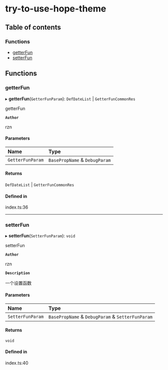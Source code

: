 # try-to-use-hope-theme

## Table of contents

### Functions

- [getterFun](modules.md#getterfun)
- [setterFun](modules.md#setterfun)

## Functions

### getterFun

▸ **getterFun**(`GetterFunParam`): `DefDateList` \| `GetterFunCommonRes`

getterFun

**`Author`**

rzn

#### Parameters

| Name | Type |
| :------ | :------ |
| `GetterFunParam` | `BasePropName` & `DebugParam` |

#### Returns

`DefDateList` \| `GetterFunCommonRes`

#### Defined in

index.ts:36

___

### setterFun

▸ **setterFun**(`SetterFunParam`): `void`

setterFun

**`Author`**

rzn

**`Description`**

一个设置函数

#### Parameters

| Name | Type |
| :------ | :------ |
| `SetterFunParam` | `BasePropName` & `DebugParam` & `SetterFunParam` |

#### Returns

`void`

#### Defined in

index.ts:40
